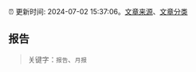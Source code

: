 :alarm_clock: 更新时间: 2024-07-02 15:37:06。[文章来源](/README.md)、[文章分类](/TAGS.md)

## 报告


> 关键字：`报告`、`月报`



